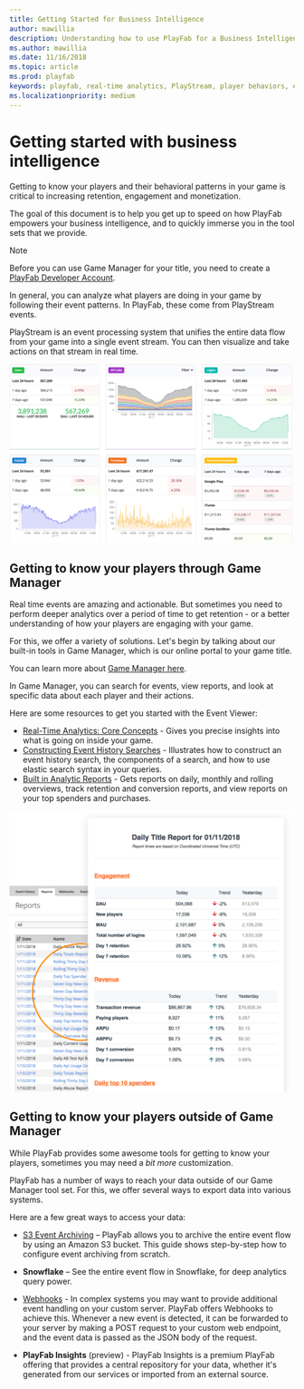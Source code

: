 ```yaml
---
title: Getting Started for Business Intelligence
author: mawillia
description: Understanding how to use PlayFab for a Business Intelligence Persona
ms.author: mawillia
ms.date: 11/16/2018
ms.topic: article
ms.prod: playfab
keywords: playfab, real-time analytics, PlayStream, player behaviors, event archiving, data export, player data, webhooks, analytic reporting, reports
ms.localizationpriority: medium
---
```


# Getting started with business intelligence

Getting to know your players and their behavioral patterns in your game is critical to increasing retention, engagement and monetization.

The goal of this document is to help you get up to speed on how PlayFab empowers your business intelligence, and to quickly immerse you in the tool sets that we provide.

> [!NOTE]
> Before you can use Game Manager for your title, you need to create a [PlayFab Developer Account](../features/config/gamemanager/pfab-account.md). 

In general, you can analyze what players are doing in your game by following their event patterns. In PlayFab, these come from PlayStream events.

PlayStream is an event processing system that unifies the entire data flow from your game into a single event stream. You can then visualize and take actions on that stream in real time.

<img alt="Analytic Dashboards" src="images/analytics-dashboard.png" width="500" />

## Getting to know your players through Game Manager

Real time events are amazing and actionable. But sometimes you need to perform deeper analytics over a period of time to get retention - or a better understanding of how your players are engaging with your game.

For this, we offer a variety of solutions. Let's begin by talking about our built-in tools in Game Manager, which  is our online portal to your game title.

You can learn more about [Game Manager here](../features/config/gamemanager/quickstart.md).

In Game Manager, you can search for events, view reports, and look at specific data about each player and their actions.

Here are some resources to get you started with the Event Viewer:

- [Real-Time Analytics: Core Concepts](../features/analytics/metrics/real-time-analytics-core-concepts.md) - Gives you precise insights into what is going on inside your game.
- [Constructing Event History Searches](../features/analytics/metrics/constructing-an-event-history-search.md) - Illustrates how to construct an event history search, the components of a search, and how to use elastic search syntax in your queries.
- [Built in Analytic Reports](../features/analytics/reports/quickstart.md) - Gets reports on daily, monthly and rolling overviews, track retention and conversion reports, and view reports on your top spenders and purchases.

<img alt="Analytic Reporting" src="images/analytics-reports.png" width="500" />

## Getting to know your players outside of Game Manager

While PlayFab provides some awesome tools for getting to know your players, sometimes you may need a *bit more* customization.

PlayFab has a number of ways to reach your data outside of our Game Manager tool set. For this, we offer several ways to export data into various systems.

Here are a few great ways to access your data:

- [S3 Event Archiving](../features/analytics/metrics/s3-event-archiving.md) – PlayFab allows you to archive the entire event flow by using an Amazon S3 bucket. This guide shows step-by-step how to configure event archiving from scratch.

- **Snowflake** – See the entire event flow in Snowflake, for deep analytics query power.
- [Webhooks](../features/data/webhooks/index.md) - In complex systems you may want to provide additional event handling on your custom server. PlayFab offers Webhooks to achieve this. Whenever a new event is detected, it can be forwarded to your server by making a POST request to your custom web endpoint, and the event data is passed as the JSON body of the request.
- **PlayFab Insights** (preview) - PlayFab Insights is a premium PlayFab offering that provides a central repository for your data, whether it's generated from our services or imported from an external source.
